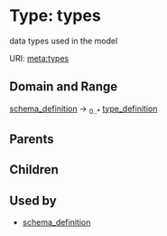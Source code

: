 
# Type: types


data types used in the model

URI: [meta:types](https://w3id.org/biolink/biolinkml/meta/types)


## Domain and Range

[schema_definition](schema_definition.md) ->  <sub>0..*</sub> [type_definition](type_definition.md)

## Parents


## Children


## Used by

 * [schema_definition](schema_definition.md)
